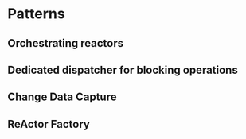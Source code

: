 # Patterns

## Orchestrating reactors
## Dedicated dispatcher for blocking operations
## Change Data Capture
## ReActor Factory